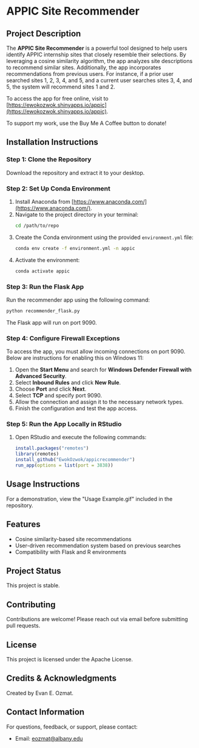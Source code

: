 # APPIC Site Recommender

## Project Description
The **APPIC Site Recommender** is a powerful tool designed to help users identify APPIC internship sites that closely resemble their selections. By leveraging a cosine similarity algorithm, the app analyzes site descriptions to recommend similar sites. Additionally, the app incorporates recommendations from previous users. For instance, if a prior user searched sites 1, 2, 3, 4, and 5, and a current user searches sites 3, 4, and 5, the system will recommend sites 1 and 2.

To access the app for free online, visit to [https://ewokozwok.shinyapps.io/appic](https://ewokozwok.shinyapps.io/appic).

To support my work, use the Buy Me A Coffee button to donate!


## Installation Instructions
### Step 1: Clone the Repository
Download the repository and extract it to your desktop.

### Step 2: Set Up Conda Environment
1. Install Anaconda from [https://www.anaconda.com/](https://www.anaconda.com/).
2. Navigate to the project directory in your terminal:
   ```bash
   cd /path/to/repo
   ```
3. Create the Conda environment using the provided `environment.yml` file:
   ```bash
   conda env create -f environment.yml -n appic
   ```
4. Activate the environment:
   ```bash
   conda activate appic
   ```

### Step 3: Run the Flask App
Run the recommender app using the following command:
```bash
python recommender_flask.py
```
The Flask app will run on port 9090.

### Step 4: Configure Firewall Exceptions
To access the app, you must allow incoming connections on port 9090. Below are instructions for enabling this on Windows 11:
1. Open the **Start Menu** and search for **Windows Defender Firewall with Advanced Security**.
2. Select **Inbound Rules** and click **New Rule**.
3. Choose **Port** and click **Next**.
4. Select **TCP** and specify port 9090.
5. Allow the connection and assign it to the necessary network types.
6. Finish the configuration and test the app access.

### Step 5: Run the App Locally in RStudio
1. Open RStudio and execute the following commands:
   ```r
   install.packages("remotes")
   library(remotes)
   install_github("EwokOzwok/appicrecommender")
   run_app(options = list(port = 3838))
   ```

## Usage Instructions
For a demonstration, view the "Usage Example.gif" included in the repository.

## Features
- Cosine similarity-based site recommendations
- User-driven recommendation system based on previous searches
- Compatibility with Flask and R environments

## Project Status
This project is stable.

## Contributing
Contributions are welcome! Please reach out via email before submitting pull requests.

## License
This project is licensed under the Apache License.

## Credits & Acknowledgments
Created by Evan E. Ozmat.

## Contact Information
For questions, feedback, or support, please contact: 
- Email: eozmat@albany.edu
